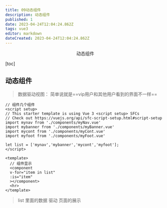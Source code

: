 ```yaml
---
title: 09动态组件
description: 动态组件
published: 1
date: 2023-04-24T12:04:24.862Z
tags: vue3
editor: markdown
dateCreated: 2023-04-24T12:04:24.862Z
---
```


<center>动态组件</center>



[toc]





## 动态组件

> 数据驱动视图： 简单说就是==vip用户和其他用户看到的界面不一样==

```vue
// 组件几个组件
<script setup>
// This starter template is using Vue 3 <script setup> SFCs
// Check out https://vuejs.org/api/sfc-script-setup.html#script-setup
import mynav from './components/myNav.vue'
import mybanner from './components/myBanner.vue'
import mycont from './components/myCont.vue'
import myfoot from './components/myFoot.vue'

let list = ['mynav','mybanner','mycont','myfoot'];
</script>

<template>
  // 组件显示
  <component 
  v-for="item in list"
  :is="item"
  ></component>
  <hr>
</template>
```

> list  里面的数据 驱动 页面的展示